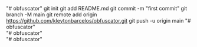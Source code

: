 "# obfuscator"  git init git add README.md git commit -m "first commit" git branch -M main git remote add origin https://github.com/kleytonbarcelos/obfuscator.git git push -u origin main
"# obfuscator"  
"# obfuscator"  
"# obfuscator"  
